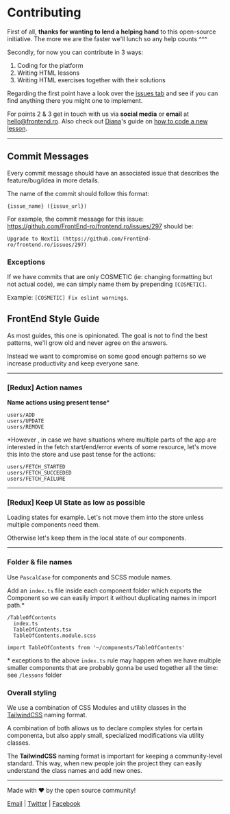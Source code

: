 # Contributing

First of all, **thanks for wanting to lend a helping hand** to this open-source initiative. The more we are the faster we'll lunch so any help counts ^^^

Secondly, for now you can contribute in 3 ways:

1. Coding for the platform
2. Writing HTML lessons
3. Writing HTML exercises together with their solutions

Regarding the first point have a look over the [issues tab](https://github.com/FrontEnd-ro/frontend.ro/issues) and see if you can find anything there you might one to implement. 

For points 2 & 3 get in touch with us via **social media** or **email** at [hello@frontend.ro](hello@frontend.ro). Also check out [Diana](https://github.com/andreeatoma)'s guide on [how to code a new lesson](https://docs.google.com/document/d/1GouCwi6sHI5kOWv77QzMX-l7yFs_wrlHTidTsqCHIdE/edit).

<hr />

## Commit Messages

Every commit message should have an associated issue that describes the feature/bug/idea in more details.

The name of the commit should follow this format:

```
{issue_name} ({issue_url})
```

For example, the commit message for this issue: https://github.com/FrontEnd-ro/frontend.ro/issues/297 should be:

```
Upgrade to Next11 (https://github.com/FrontEnd-ro/frontend.ro/issues/297)
```



### Exceptions

If we have commits that are only COSMETIC (ie: changing formatting but not actual code), we can simply name them by prepending `[COSMETIC]`.

Example: `[COSMETIC] Fix eslint warnings`.

## FrontEnd Style Guide

As most guides, this one is opinionated. The goal is not to find the best patterns, we'll grow old and never agree on the answers. 

Instead we want to compromise on some good enough patterns so we increase productivity and keep everyone sane. 

<hr />

### [Redux] Action names

**Name actions using present tense***


```
users/ADD
users/UPDATE
users/REMOVE
```

*However , in case we have situations where multiple parts of the app are interested in the fetch start/end/error events of some resource, let's move this into the store and use past tense for the actions:

```
users/FETCH_STARTED
users/FETCH_SUCCEEDED
users/FETCH_FAILURE
```

<hr/>

### [Redux] Keep UI State as low as possible

Loading states for example. Let's not move them into the store unless multiple components need them.

Otherwise let's keep them in the local state of our components.

<hr/>

### Folder & file names

Use `PascalCase` for components and SCSS module names. 

Add an `index.ts` file inside each component folder which exports the Component so we can easily import it without duplicating names in import path.*

```
/TableOfContents
  index.ts
  TableOfContents.tsx
  TableOfContents.module.scss
```

`import TableOfContents from '~/components/TableOfContents'`

\* exceptions to the above `index.ts` rule may happen when we have multiple smaller components that are probably gonna be used together all the time: see `/lessons` folder

### Overall styling

We use a combination of CSS Modules and utility classes in the [TailwindCSS](https://tailwindcss.com/) naming format.

A combination of both allows us to declare complex styles for certain componenta, but also apply small, specialized modifications via utility classes.

The **TailwindCSS** naming format is important for keeping a community-level standard. This way, when new people join the project they can easily understand the class names and add new ones.

<hr />

Made with ❤ by the open source community!

[Email](hello@frontend.ro) |
[Twitter](https://twitter.com/FrontEndRo) | [Facebook](https://facebook.com/FrontEndRo)




